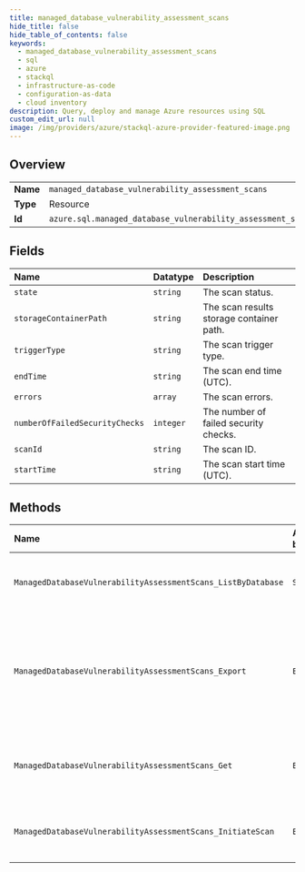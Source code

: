 ```yaml
---
title: managed_database_vulnerability_assessment_scans
hide_title: false
hide_table_of_contents: false
keywords:
  - managed_database_vulnerability_assessment_scans
  - sql
  - azure    
  - stackql
  - infrastructure-as-code
  - configuration-as-data
  - cloud inventory
description: Query, deploy and manage Azure resources using SQL
custom_edit_url: null
image: /img/providers/azure/stackql-azure-provider-featured-image.png
---
```

  
    

## Overview
<table><tbody>
<tr><td><b>Name</b></td><td><code>managed_database_vulnerability_assessment_scans</code></td></tr>
<tr><td><b>Type</b></td><td>Resource</td></tr>
<tr><td><b>Id</b></td><td><code>azure.sql.managed_database_vulnerability_assessment_scans</code></td></tr>
</tbody></table>

## Fields
| Name | Datatype | Description |
|:-----|:---------|:------------|
| `state` | `string` | The scan status. |
| `storageContainerPath` | `string` | The scan results storage container path. |
| `triggerType` | `string` | The scan trigger type. |
| `endTime` | `string` | The scan end time (UTC). |
| `errors` | `array` | The scan errors. |
| `numberOfFailedSecurityChecks` | `integer` | The number of failed security checks. |
| `scanId` | `string` | The scan ID. |
| `startTime` | `string` | The scan start time (UTC). |
## Methods
| Name | Accessible by | Required Params | Description |
|:-----|:--------------|:----------------|:------------|
| `ManagedDatabaseVulnerabilityAssessmentScans_ListByDatabase` | `SELECT` | `databaseName, managedInstanceName, resourceGroupName, subscriptionId, vulnerabilityAssessmentName` | Lists the vulnerability assessment scans of a database. |
| `ManagedDatabaseVulnerabilityAssessmentScans_Export` | `EXEC` | `databaseName, managedInstanceName, resourceGroupName, scanId, subscriptionId, vulnerabilityAssessmentName` | Convert an existing scan result to a human readable format. If already exists nothing happens |
| `ManagedDatabaseVulnerabilityAssessmentScans_Get` | `EXEC` | `databaseName, managedInstanceName, resourceGroupName, scanId, subscriptionId, vulnerabilityAssessmentName` | Gets a vulnerability assessment scan record of a database. |
| `ManagedDatabaseVulnerabilityAssessmentScans_InitiateScan` | `EXEC` | `databaseName, managedInstanceName, resourceGroupName, scanId, subscriptionId, vulnerabilityAssessmentName` | Executes a Vulnerability Assessment database scan. |
